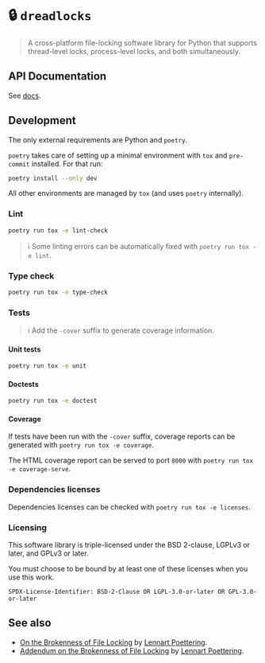 🔒 `dreadlocks`
==

> A cross-platform file-locking software library for Python that supports
> thread-level locks, process-level locks, and both simultaneously.


## API Documentation

See [docs](https://techno-solutionist-collective.github.io/dreadlocks/latest).


## Development

The only external requirements are Python and `poetry`.

`poetry` takes care of setting up a minimal environment with `tox` and `pre-commit` installed.
For that run:

```sh
poetry install --only dev
```

All other environments are managed by `tox` (and uses `poetry` internally).


### Lint

```sh
poetry run tox -e lint-check
```

> :information_source: Some linting errors can be automatically fixed with
> `poetry run tox -e lint`.


###  Type check

```sh
poetry run tox -e type-check
```


### Tests

> :information_source: Add the `-cover` suffix to generate coverage
> information.

#### Unit tests

```sh
poetry run tox -e unit
```

#### Doctests

```sh
poetry run tox -e doctest
```


#### Coverage

If tests have been run with the `-cover` suffix, coverage reports can be
generated with `poetry run tox -e coverage`.

The HTML coverage report can be served to port `8000` with `poetry run tox -e
coverage-serve`.


### Dependencies licenses

Dependencies licenses can be checked with `poetry run tox -e licenses`.


### Licensing

This software library is triple-licensed under the BSD 2-clause, LGPLv3 or
later, and GPLv3 or later.

You must choose to be bound by at least one of these licenses when you use
this work.

`SPDX-License-Identifier: BSD-2-Clause OR LGPL-3.0-or-later OR GPL-3.0-or-later`


## See also

  - [On the Brokenness of File Locking](http://0pointer.de/blog/projects/locking) by [Lennart Poettering](http://0pointer.de).
  - [Addendum on the Brokenness of File Locking](http://0pointer.de/blog/projects/locking2) by [Lennart Poettering](http://0pointer.de).
